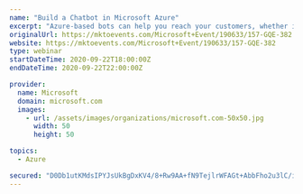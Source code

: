 ```yaml
---
name: "Build a Chatbot in Microsoft Azure"
excerpt: "Azure-based bots can help you reach your customers, whether it’s on your website or apps, Microsoft Teams, Skype, Slack, Cortana, or Facebook Messenger.\nJoin us to collaborate and build intelligent, enterprise-grade bots that help you enrich the customer experience while maintaining control of your data."
originalUrl: https://mktoevents.com/Microsoft+Event/190633/157-GQE-382
website: https://mktoevents.com/Microsoft+Event/190633/157-GQE-382
type: webinar
startDateTime: 2020-09-22T18:00:00Z
endDateTime: 2020-09-22T22:00:00Z

provider:
  name: Microsoft
  domain: microsoft.com
  images:
    - url: /assets/images/organizations/microsoft.com-50x50.jpg
      width: 50
      height: 50

topics:
  - Azure

secured: "D0Db1utKMdsIPYJsUkBgDxKV4/8+Rw9AA+fN9TejlrWFAGt+AbbFho2u3lC/imuio8aR7JWBwPN+DWZetl+n/pbG3hFkHIrTMLoIXMlkmKtzExxH+7KS7o/P8m0swUDVaeGnexQWlQqJ3SxvUWXwvyONR3CWGAVMCZYqzgMwhYBi2gDbenDqxiy1kzcGmH1saab1b0quPf90dGSVMFEJha5ZaalbF/nufFDoWIga3aro+UJiN7ExC4Y12kDWtDsl2/dxGXVbiaIfEzr5T/oiZyOt1o0V1xu4XDBHbhfhMF/qYDXUSNLK4u0UkXQpKfZOuIxAUU9peYu4ZI42acRg/Q==;VVQg1CwhcDM/VwinTKA/Dw=="
---
```


